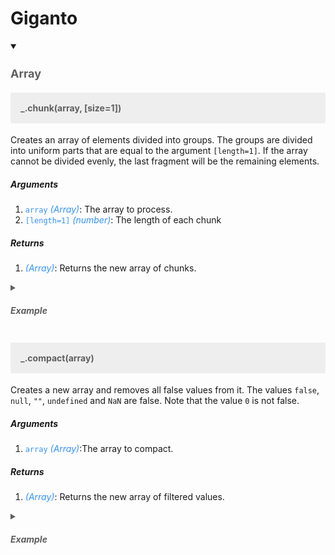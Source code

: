 # Giganto

<details open>
<summary>
  <h2 style="font-size:18px; font-weight:bold; color:#5f5f5f;">Array</h2>
</summary>

  <h4 style="padding:16px; background:#eee; color:#5f5f5f;">_.chunk(array, [size=1])</h4>
  <p>Creates an array of elements divided into groups. The groups are divided into uniform parts that are equal to the argument <code>[length=1]</code>. If the array cannot be divided evenly, the last fragment will be the remaining elements.</p>

  <h5>Arguments</h5>
  <ol>
    <li><code style="color:#3492ff;">array</code> <em style="color:#3492ff;">(Array)</em>: The array to process.</li>
    <li><code style="color:#3492ff;">[length=1]</code> <em style="color:#3492ff;">(number)</em>: The length of each chunk</li>
  </ol>
  <h5>Returns</h5>
    <ol>
    <li><em style="color:#3492ff;">(Array)</em>: Returns the new array of chunks.</li>
  </ol>

  <details>
  <summary style="font-size:14px; font-weight:bold; color:#5f5f5f;"><h5>Example</h5></summary>

```js
_.chunk(['a', 'b', 'c', 'd'], 2);
// => [['a', 'b'], ['c', 'd']]

_.chunk(['a', 'b', 'c', 'd'], 3);
// => [['a', 'b', 'c'], ['d']]
```

  </details>

  <h4 style="padding:16px; background:#eee; color:#5f5f5f;">_.compact(array)</h4>
  <p>Creates a new array and removes all false values from it. The values <code>false</code>, <code>null</code>, <code>""</code>, <code>undefined</code> and <code>NaN</code> are false. Note that the value <code>0</code> is not false.</p>

  <h5>Arguments</h5>
  <ol>
    <li><code style="color:#3492ff;">array</code> <em style="color:#3492ff;">(Array)</em>:The array to compact.</li>
  </ol>
  <h5>Returns</h5>
    <ol>
    <li><em style="color:#3492ff;">(Array)</em>: Returns the new array of filtered values.</li>
  </ol>

  <details>
  <summary style="font-size:14px; font-weight:bold; color:#5f5f5f;"><h5>Example</h5></summary>

```js
_.compact([0, 1, false, 2, '', 3, NaN, 4, undefined, 5, 6, Boolean(0)]);
// => [0, 1, 2, 3, 4, 5, 6]
```

  </details>
</details>
